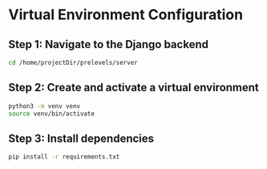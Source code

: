 # Virtual Environment Configuration

## Step 1: Navigate to the Django backend

```bash
cd /home/projectDir/prelevels/server

```

## Step 2: Create and activate a virtual environment

```bash
python3 -m venv venv
source venv/bin/activate
```

## Step 3: Install dependencies

```bash
pip install -r requirements.txt
```
